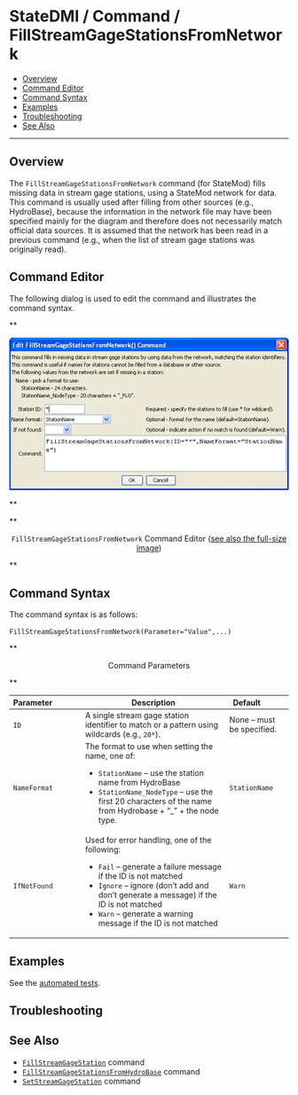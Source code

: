 # StateDMI / Command / FillStreamGageStationsFromNetwork #

* [Overview](#overview)
* [Command Editor](#command-editor)
* [Command Syntax](#command-syntax)
* [Examples](#examples)
* [Troubleshooting](#troubleshooting)
* [See Also](#see-also)

-------------------------

## Overview ##

The `FillStreamGageStationsFromNetwork` command (for StateMod)
fills missing data in stream gage stations, using a StateMod network for data.
This command is usually used after filling from other sources (e.g., HydroBase),
because the information in the network file may have been specified mainly for the
diagram and therefore does not necessarily match official data sources.
It is assumed that the network has been read in a previous command
(e.g., when the list of stream gage stations was originally read).

## Command Editor ##

The following dialog is used to edit the command and illustrates the command syntax.

**<p style="text-align: center;">
![FillStreamGageStationsFromNetwork](FillStreamGageStationsFromNetwork.png)
</p>**

**<p style="text-align: center;">
`FillStreamGageStationsFromNetwork` Command Editor (<a href="../FillStreamGageStationsFromNetwork.png">see also the full-size image</a>)
</p>**

## Command Syntax ##

The command syntax is as follows:

```text
FillStreamGageStationsFromNetwork(Parameter="Value",...)
```
**<p style="text-align: center;">
Command Parameters
</p>**

| **Parameter**&nbsp;&nbsp;&nbsp;&nbsp;&nbsp;&nbsp;&nbsp;&nbsp;&nbsp;&nbsp;&nbsp;&nbsp; | **Description** | **Default**&nbsp;&nbsp;&nbsp;&nbsp;&nbsp;&nbsp;&nbsp;&nbsp;&nbsp;&nbsp; |
| --------------|-----------------|----------------- |
| `ID` | A single stream gage station identifier to match or a pattern using wildcards (e.g., `20*`). | None – must be specified. |
| `NameFormat` | The format to use when setting the name, one of:<ul><li>`StationName` – use the station name from HydroBase</li><li>`StationName_NodeType` – use the first 20 characters of the name from Hydrobase + “_” + the node type.</li></ul> | `StationName` |
| `IfNotFound` | Used for error handling, one of the following:<ul><li>`Fail` – generate a failure message if the ID is not matched</li><li>`Ignore` – ignore (don’t add and don’t generate a message) if the ID is not matched</li><li>`Warn` – generate a warning message if the ID is not matched</li></ul> | `Warn` |

## Examples ##

See the [automated tests](https://github.com/OpenCDSS/cdss-app-statedmi-test/tree/master/test/regression/commands/FillStreamGageStationsFromNetwork).

## Troubleshooting ##

## See Also ##

* [`FillStreamGageStation`](../FillStreamGageStation/FillStreamGageStation.md) command
* [`FillStreamGageStationsFromHydroBase`](../FillStreamGageStationsFromHydroBase/FillStreamGageStationsFromHydroBase.md) command
* [`SetStreamGageStation`](../SetStreamGageStation/SetStreamGageStation.md) command
